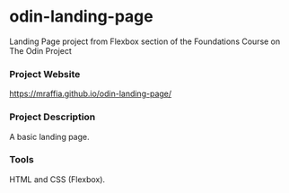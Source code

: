 # odin-landing-page
Landing Page project from Flexbox section of the Foundations Course on The Odin Project

### Project Website
https://mraffia.github.io/odin-landing-page/

### Project Description
A basic landing page.

### Tools
HTML and CSS (Flexbox).
